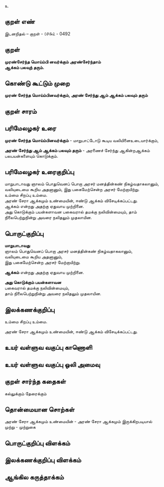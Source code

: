 உ

## குறள் எண் 

இடனறிதல்  – குறள் - ௦௪௯௨ - 0492  

## குறள் 

**முரண்சேர்ந்த மொய்ம்பி னவர்க்கும் அரண்சேர்ந்தாம்  
ஆக்கம் பலவுந் தரும்.**

## கொண்டு கூட்டும் முறை

**முரண் சேர்ந்த மொய்ம்பினவர்க்கும், அரண் சேர்ந்து ஆம் ஆக்கம் பலவும் தரும்**

## குறள் சாரம் 


## பரிமேலழகர் உரை

**முரண் சேர்ந்த மொய்ம்பினவர்க்கும்** - மாறுபாட்டோடு கூடிய வலியினைஉடையார்க்கும்,  

**அரண் சேர்ந்து ஆம் ஆக்கம் பலவும் தரும்** - அரணைச் சேர்ந்து ஆகின்றஆக்கம் பலபயன்களையும் கொடுக்கும்.   

## பரிமேலழகர் உரைகுறிப்பு   

மாறுபாடாவது ஞாலம் பொதுவெனப் பொறா அரசர் மனத்தின்கண்  நிகழ்வதாகலானும், வலியுடைமை கூறிய அதனானும், இது பகைமேற்சென்ற அரசர் மேற்றாயிற்று.    
உம்மை சிறப்பு உம்மை.  
அரண் சேரா ஆக்கமும் உண்மையின், ஈண்டு ஆக்கம் விசேடிக்கப்பட்டது.  
ஆக்கம் என்றது அதற்கு ஏதுவாய முற்றினை.   
அது கொடுக்கும் பயன்களாவன பகைவரால் தமக்கு நலிவின்மையும், தாம் நிலைபெற்றுநின்று அவரை நலிதலும் முதலாயின.  

## பொருட்குறிப்பு 

**மாறுபாடாவது**  
ஞாலம் பொதுவெனப் பொறா அரசர் மனத்தின்கண்  நிகழ்வதாகலானும்,  
வலியுடைமை கூறிய அதனானும்,   
இது பகைமேற்சென்ற அரசர் மேற்றாயிற்று.    
 
**ஆக்கம்** என்றது அதற்கு ஏதுவாய முற்றினை. 

**அது கொடுக்கும் பயன்களாவன**  
பகைவரால் தமக்கு நலிவின்மையும்,  
தாம் நிலைபெற்றுநின்று அவரை நலிதலும் முதலாயின.  

## இலக்கணக்குறிப்பு  

உம்மை சிறப்பு உம்மை.   

அரண் சேரா ஆக்கமும் உண்மையின், ஈண்டு ஆக்கம் விசேடிக்கப்பட்டது.    

## உயர் வள்ளுவ வகுப்பு காணொளி


## உயர் வள்ளுவ வகுப்பு ஒலி அமைவு 

 
## குறள் சார்ந்த கதைகள் 

கல்லுக்கும் தேரைக்கும்   

## தொன்மையான சொற்கள்

அரண் சேரா ஆக்கமும் உண்மையின் - அரண் சேரா ஆக்கமும் இருக்கிறபடியால்    
முற்று - முற்றுகை

## பொருட்குறிப்பு விளக்கம்


## இலக்கணக்குறிப்பு விளக்கம்


## ஆங்கில கருத்தாக்கம் 


